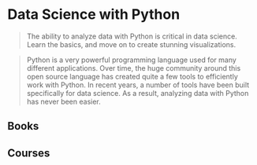 # Data Science with Python

> The ability to analyze data with Python is critical in data science. Learn the basics, and move on to create stunning visualizations.

> Python is a very powerful programming language used for many different applications. Over time, the huge community around this open source language has created quite a few tools to efficiently work with Python. In recent years, a number of tools have been built specifically for data science. As a result, analyzing data with Python has never been easier.

## Books

<div class="books" gid="1HKU027HR3T75VwGA0zgqB_PxW0k3a-5r-XaOCW3xwcg"></div>
<div class="clearfix"></div>

## Courses

<div class="courses" gid="140x82v0b2qnuuuy2NVvKQTyEZtM5G1zhHYq3OU_LaiU"></div>
<div class="clearfix"></div>

